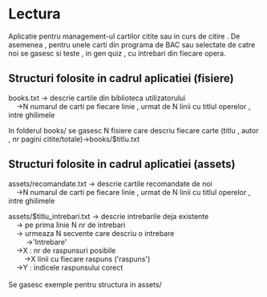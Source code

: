 # Lectura

Aplicatie pentru management-ul cartilor citite sau in curs de citire . De asemenea , pentru unele carti din programa de BAC sau selectate de catre noi se gasesc si teste , in gen quiz , cu intrebari din fiecare opera. 

## Structuri folosite in cadrul aplicatiei (fisiere)

books.txt -> descrie cartile din biblioteca utilizatorului<br/>
          &nbsp;&nbsp;&nbsp;&nbsp;->N numarul de carti pe fiecare linie , urmat de N linii cu titlul operelor , intre ghilimele<br/>

In folderul books/ se gasesc N fisiere care descriu fiecare carte (titlu , autor , nr pagini citite/totale)->books/$titlu.txt<br/>

## Structuri folosite in cadrul aplicatiei (assets)

assets/recomandate.txt -> descrie cartile recomandate de noi<br/>
          &nbsp;&nbsp;&nbsp;&nbsp;->N numarul de carti pe fiecare linie , urmat de N linii cu titlul operelor , intre ghilimele<br/>
                  
assets/$titlu_intrebari.txt -> descrie intrebarile deja existente <br/>
                            &nbsp;&nbsp;&nbsp;&nbsp;-> pe prima linie N nr de intrebari<br/>
                            &nbsp;&nbsp;&nbsp;&nbsp;-> urmeaza N secvente care descriu o intrebare<br/>
                          &nbsp;&nbsp;&nbsp;&nbsp;&nbsp;&nbsp;&nbsp;&nbsp;    ->'Intrebare'<br/>
                              &nbsp;&nbsp;&nbsp;&nbsp;->X : nr de raspunsuri posibile<br/>
                                &nbsp;&nbsp;&nbsp;&nbsp;&nbsp;&nbsp;&nbsp;&nbsp;->X linii cu fiecare raspuns ('raspuns')<br/>
                              &nbsp;&nbsp;&nbsp;&nbsp;->Y : indicele raspunsului corect<br/>
<br/>
Se gasesc exemple pentru structura in assets/
<br/>

